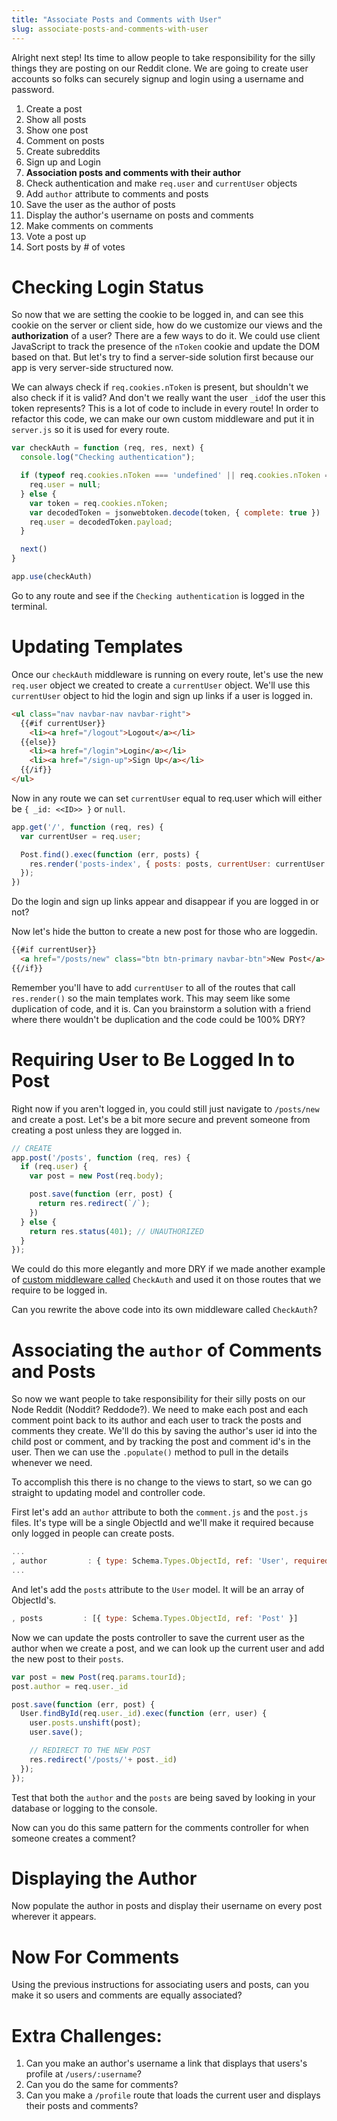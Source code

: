 ```yaml
---
title: "Associate Posts and Comments with User"
slug: associate-posts-and-comments-with-user
---
```


Alright next step! Its time to allow people to take responsibility for the silly things they are posting on our Reddit clone. We are going to create user accounts so folks can securely signup and login using a username and password.

1. Create a post
1. Show all posts
1. Show one post
1. Comment on posts
1. Create subreddits
1. Sign up and Login
1. **Association posts and comments with their author**
  1. Check authentication and make `req.user` and `currentUser` objects
  1. Add `author` attribute to comments and posts
  1. Save the user as the author of posts
  1. Display the author's username on posts and comments
1. Make comments on comments
1. Vote a post up
1. Sort posts by # of votes

# Checking Login Status

So now that we are setting the cookie to be logged in, and can see this cookie on the server or client side, how do we customize our views and the **authorization** of a user? There are a few ways to do it. We could use client JavaScript to track the presence of the `nToken` cookie and update the DOM based on that. But let's try to find a server-side solution first because our app is very server-side structured now.

We can always check if `req.cookies.nToken` is present, but shouldn't we also check if it is valid? And don't we really want the user `_id`of the user this token represents? This is a lot of code to include in every route! In order to refactor this code, we can make our own custom middleware and put it in `server.js` so it is used for every route.

```js
var checkAuth = function (req, res, next) {
  console.log("Checking authentication");

  if (typeof req.cookies.nToken === 'undefined' || req.cookies.nToken === null) {
    req.user = null;
  } else {
    var token = req.cookies.nToken;
    var decodedToken = jsonwebtoken.decode(token, { complete: true }) || {};
    req.user = decodedToken.payload;
  }

  next()
}

app.use(checkAuth)
```

Go to any route and see if the `Checking authentication` is logged in the terminal.


# Updating Templates

Once our `checkAuth` middleware is running on every route, let's use the new `req.user` object we created to create a `currentUser` object. We'll use this `currentUser` object to hid the login and sign up links if a user is logged in.


```html
<ul class="nav navbar-nav navbar-right">
  {{#if currentUser}}
    <li><a href="/logout">Logout</a></li>
  {{else}}
    <li><a href="/login">Login</a></li>
    <li><a href="/sign-up">Sign Up</a></li>
  {{/if}}
</ul>
```

Now in any route we can set `currentUser` equal to req.user which will either be `{ _id: <<ID>> }` or `null`.

```js
app.get('/', function (req, res) {
  var currentUser = req.user;

  Post.find().exec(function (err, posts) {
    res.render('posts-index', { posts: posts, currentUser: currentUser });
  });
})
```

Do the login and sign up links appear and disappear if you are logged in or not?

Now let's hide the button to create a new post for those who are loggedin.

```html
{{#if currentUser}}
  <a href="/posts/new" class="btn btn-primary navbar-btn">New Post</a>
{{/if}}
```

Remember you'll have to add `currentUser` to all of the routes that call `res.render()` so the main templates work. This may seem like some duplication of code, and it is. Can you brainstorm a solution with a friend where there wouldn't be duplication and the code could be 100% DRY?

# Requiring User to Be Logged In to Post

Right now if you aren't logged in, you could still just navigate to `/posts/new` and create a post. Let's be a bit more secure and prevent someone from creating a post unless they are logged in.

```js
// CREATE
app.post('/posts', function (req, res) {
  if (req.user) {
    var post = new Post(req.body);

    post.save(function (err, post) {
      return res.redirect(`/`);
    })
  } else {
    return res.status(401); // UNAUTHORIZED
  }
});
```

We could do this more elegantly and more DRY if we made another example of [custom middleware called](https://expressjs.com/en/guide/writing-middleware.html) `CheckAuth` and used it on those routes that we require to be logged in.

Can you rewrite the above code into its own middleware called `CheckAuth`?

# Associating the `author` of Comments and Posts

So now we want people to take responsibility for their silly posts on our Node Reddit (Noddit? Reddode?). We need to make each post and each comment point back to its author and each user to track the posts and comments they create. We'll do this by saving the author's user id into the child post or comment, and by tracking the post and comment id's in the user. Then we can use the `.populate()` method to pull in the details whenever we need.

To accomplish this there is no change to the views to start, so we can go straight to updating model and controller code.

First let's add an `author` attribute to both the `comment.js` and the `post.js` files. It's type will be a single ObjectId and we'll make it required because only logged in people can create posts.

```js
...
, author         : { type: Schema.Types.ObjectId, ref: 'User', required: true }
...
```

And let's add the `posts` attribute to the `User` model. It will be an array of ObjectId's.

```js
, posts         : [{ type: Schema.Types.ObjectId, ref: 'Post' }]
```

Now we can update the posts controller to save the current user as the author when we create a post, and we can look up the current user and add the new post to their `posts`.

```js
var post = new Post(req.params.tourId);
post.author = req.user._id

post.save(function (err, post) {
  User.findById(req.user._id).exec(function (err, user) {
    user.posts.unshift(post);
    user.save();

    // REDIRECT TO THE NEW POST
    res.redirect('/posts/'+ post._id)
  });
});
```

Test that both the `author` and the `posts` are being saved by looking in your database or logging to the console.

Now can you do this same pattern for the comments controller for when someone creates a comment?

# Displaying the Author

Now populate the author in posts and display their username on every post wherever it appears.

# Now For Comments

Using the previous instructions for associating users and posts, can you make it so users and comments are equally associated?

# Extra Challenges:

1. Can you make an author's username a link that displays that users's profile at `/users/:username`?
1. Can you do the same for comments?
1. Can you make a `/profile` route that loads the current user and displays their posts and comments?
